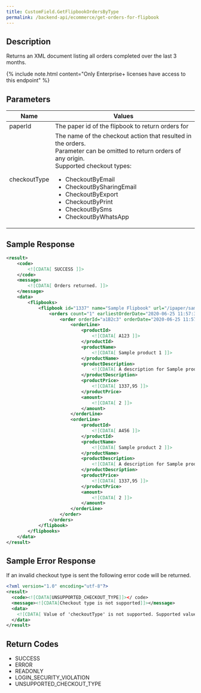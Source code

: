 ```yaml
---
title: CustomField.GetFlipbookOrdersByType
permalink: /backend-api/ecommerce/get-orders-for-flipbook
---
```


## Description

Returns an XML document listing all orders completed over the last 3 months.

{% include note.html content="Only Enterprise+ licenses have access to this endpoint" %}

## Parameters
<table>
	<thead>
		<tr>
			<th>Name</th>
			<th>Values</th>
		</tr>
	</thead>
	<tbody>
		<tr>
			<td>paperId</td>
			<td>
				The paper id of the flipbook to return orders for		
			</td>
		</tr>
		<tr>
			<td>checkoutType</td>
			<td>
				The name of the checkout action that resulted in the orders.<br/>
				Parameter can be omitted to return orders of any origin.<br/>
				Supported checkout types:
				<ul>
					<li>CheckoutByEmail</li>
					<li>CheckoutBySharingEmail</li>
					<li>CheckoutByExport</li>
					<li>CheckoutByPrint</li>
					<li>CheckoutBySms</li>
					<li>CheckoutByWhatsApp</li>
				</ul>				
			</td>
		</tr>
	</tbody>
</table>

## Sample Response

```xml
<result>
	<code>
		<![CDATA[ SUCCESS ]]>
	</code>
	<message>
		<![CDATA[ Orders returned. ]]>
	</message>
	<data>
		<flipbooks>
			<flipbook id="1337" name="Sample Flipbook" url="/ipaper/sample-flipbook/">
				<orders count="1" earliestOrderDate="2020-06-25 11:57:35" latestOrderDate="2020-06-25 11:57:35">
					<order orderId="a1B2c3" orderDate="2020-06-25 11:57:35" checkoutType="CheckoutByEmail" orderLinesCount="2" totalOrderValue="5351,8">
						<orderLine>
							<productId>
								<![CDATA[ A123 ]]>
							</productId>
							<productName>
								<![CDATA[ Sample product 1 ]]>
							</productName>
							<productDescription>
								<![CDATA[ A description for Sample product 1 ]]>
							</productDescription>
							<productPrice>
								<![CDATA[ 1337,95 ]]>
							</productPrice>
							<amount>
								<![CDATA[ 2 ]]>
							</amount>
						</orderLine>
						<orderLine>
							<productId>
								<![CDATA[ A456 ]]>
							</productId>
							<productName>
								<![CDATA[ Sample product 2 ]]>
							</productName>
							<productDescription>
								<![CDATA[ A description for Sample product 2 ]]>
							</productDescription>
							<productPrice>
								<![CDATA[ 1337,95 ]]>
							</productPrice>
							<amount>
								<![CDATA[ 2 ]]>
							</amount>
						</orderLine>
					</order>
				</orders>
			</flipbook>
		</flipbooks>
	</data>
</result>
```

## Sample Error Response

If an invalid checkout type is sent the following error code will be returned.

```xml
<?xml version="1.0" encoding="utf-8"?>
<result>
  <code><![CDATA[UNSUPPORTED_CHECKOUT_TYPE]]></ code>
  <message><![CDATA[Checkout type is not supported]]></message>
  <data>
    <![CDATA[ Value of 'checkoutType' is not supported. Supported values: "", "CheckoutByEmail", "CheckoutByExport", "CheckoutByPrint", "CheckoutBySharingEmail", "CheckoutBySms", "CheckoutByWhatsApp" ]]>
  </data>
</result>
```

## Return Codes

* SUCCESS
* ERROR
* READONLY
* LOGIN_SECURITY_VIOLATION
* UNSUPPORTED_CHECKOUT_TYPE